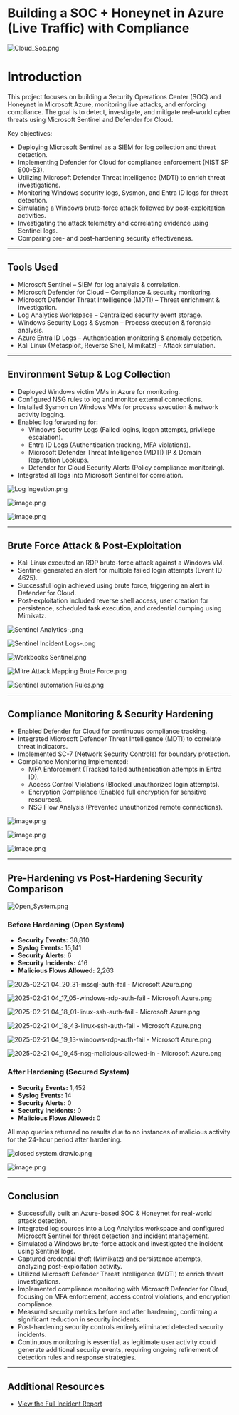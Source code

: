 # Building a SOC + Honeynet in Azure (Live Traffic) with Compliance

![Cloud_Soc.png](./docs/Cloud_Soc.png)

# **Introduction**

This project focuses on building a Security Operations Center (SOC) and Honeynet in Microsoft Azure, monitoring live attacks, and enforcing compliance. The goal is to detect, investigate, and mitigate real-world cyber threats using Microsoft Sentinel and Defender for Cloud.

Key objectives:

- Deploying Microsoft Sentinel as a SIEM for log collection and threat detection.
- Implementing Defender for Cloud for compliance enforcement (NIST SP 800-53).
- Utilizing Microsoft Defender Threat Intelligence (MDTI) to enrich threat investigations.
- Monitoring Windows security logs, Sysmon, and Entra ID logs for threat detection.
- Simulating a Windows brute-force attack followed by post-exploitation activities.
- Investigating the attack telemetry and correlating evidence using Sentinel logs.
- Comparing pre- and post-hardening security effectiveness.

---

## **Tools Used**

- Microsoft Sentinel – SIEM for log analysis & correlation.
- Microsoft Defender for Cloud – Compliance & security monitoring.
- Microsoft Defender Threat Intelligence (MDTI) – Threat enrichment & investigation.
- Log Analytics Workspace – Centralized security event storage.
- Windows Security Logs & Sysmon – Process execution & forensic analysis.
- Azure Entra ID Logs – Authentication monitoring & anomaly detection.
- Kali Linux (Metasploit, Reverse Shell, Mimikatz) – Attack simulation.

---

## **Environment Setup & Log Collection**

- Deployed Windows victim VMs in Azure for monitoring.
- Configured NSG rules to log and monitor external connections.
- Installed Sysmon on Windows VMs for process execution & network activity logging.
- Enabled log forwarding for:
    - Windows Security Logs (Failed logins, logon attempts, privilege escalation).
    - Entra ID Logs (Authentication tracking, MFA violations).
    - Microsoft Defender Threat Intelligence (MDTI) IP & Domain Reputation Lookups.
    - Defender for Cloud Security Alerts (Policy compliance monitoring).
- Integrated all logs into Microsoft Sentinel for correlation.

![Log Ingestion.png](./docs/Log_Ingestion.png)

![image.png](./docs/image.png)

![image.png](./docs/image%201.png)

---

## **Brute Force Attack & Post-Exploitation**

- Kali Linux executed an RDP brute-force attack against a Windows VM.
- Sentinel generated an alert for multiple failed login attempts (Event ID 4625).
- Successful login achieved using brute force, triggering an alert in Defender for Cloud.
- Post-exploitation included reverse shell access, user creation for persistence, scheduled task execution, and credential dumping using Mimikatz.

![Sentinel Analytics-.png](./docs/Sentinel_Analytics-.png)

![Sentinel Incident Logs-.png](./docs/Sentinel_Incident_Logs-.png)

![Workbooks Sentinel.png](./docs/Workbooks_Sentinel.png)

![Mitre Attack Mapping Brute Force.png](./docs/Mitre_Attack_Mapping_Brute_Force.png)

![Sentinel automation Rules.png](./docs/Sentinel_automation_Rules.png)

---

## **Compliance Monitoring & Security Hardening**

- Enabled Defender for Cloud for continuous compliance tracking.
- Integrated Microsoft Defender Threat Intelligence (MDTI) to correlate threat indicators.
- Implemented SC-7 (Network Security Controls) for boundary protection.
- Compliance Monitoring Implemented:
    - MFA Enforcement (Tracked failed authentication attempts in Entra ID).
    - Access Control Violations (Blocked unauthorized login attempts).
    - Encryption Compliance (Enabled full encryption for sensitive resources).
    - NSG Flow Analysis (Prevented unauthorized remote connections).

![image.png](./docs/image%202.png)

![image.png](./docs/image%203.png)

![image.png](./docs/image%204.png)

---

## **Pre-Hardening vs Post-Hardening Security Comparison**

![Open_System.png](./docs/Open_System.png)

### **Before Hardening (Open System)**

- **Security Events:** 38,810
- **Syslog Events:** 15,141
- **Security Alerts:** 6
- **Security Incidents:** 416
- **Malicious Flows Allowed:** 2,263

![2025-02-21 04_20_31-mssql-auth-fail - Microsoft Azure.png](./docs/2025-02-21_04_20_31-mssql-auth-fail_-_Microsoft_Azure.png)

![2025-02-21 04_17_05-windows-rdp-auth-fail - Microsoft Azure.png](./docs/2025-02-21_04_17_05-windows-rdp-auth-fail_-_Microsoft_Azure.png)

![2025-02-21 04_18_01-linux-ssh-auth-fail - Microsoft Azure.png](./docs/2025-02-21_04_18_01-linux-ssh-auth-fail_-_Microsoft_Azure.png)

![2025-02-21 04_18_43-linux-ssh-auth-fail - Microsoft Azure.png](./docs/2025-02-21_04_18_43-linux-ssh-auth-fail_-_Microsoft_Azure.png)

![2025-02-21 04_19_13-windows-rdp-auth-fail - Microsoft Azure.png](./docs/2025-02-21_04_19_13-windows-rdp-auth-fail_-_Microsoft_Azure.png)

![2025-02-21 04_19_45-nsg-malicious-allowed-in - Microsoft Azure.png](./docs/2025-02-21_04_19_45-nsg-malicious-allowed-in_-_Microsoft_Azure.png)

### **After Hardening (Secured System)**

- **Security Events:** 1,452
- **Syslog Events:** 14
- **Security Alerts:** 0
- **Security Incidents:** 0
- **Malicious Flows Allowed:** 0

All map queries returned no results due to no instances of malicious activity for the 24-hour period after hardening.

![closed system.drawio.png](./docs/closed_system.drawio.png)

![image.png](./docs/image%205.png)

---

## Conclusion

- Successfully built an Azure-based SOC & Honeynet for real-world attack detection.
- Integrated log sources into a Log Analytics workspace and configured Microsoft Sentinel for threat detection and incident management.
- Simulated a Windows brute-force attack and investigated the incident using Sentinel logs.
- Captured credential theft (Mimikatz) and persistence attempts, analyzing post-exploitation activity.
- Utilized Microsoft Defender Threat Intelligence (MDTI) to enrich threat investigations.
- Implemented compliance monitoring with Microsoft Defender for Cloud, focusing on MFA enforcement, access control violations, and encryption compliance.
- Measured security metrics before and after hardening, confirming a significant reduction in security incidents.
- Post-hardening security controls entirely eliminated detected security incidents.
- Continuous monitoring is essential, as legitimate user activity could generate additional security events, requiring ongoing refinement of detection rules and response strategies.

---

## **Additional Resources**

- [View the Full Incident Report](docs/reports/Report%20Malicious%20Payload.md)
